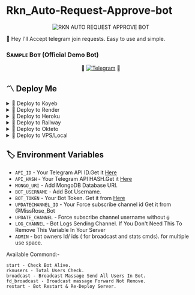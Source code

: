 # Rkn_Auto-Request-Approve-bot

<p align="center">
  <img src="https://graph.org/file/e846f9375e9d4f4975ce4.jpg" alt="RKN AUTO REQUEST APPROVE BOT">
</p>

👾 Hey I'll Accept telegram join requests. Easy to use and simple.

### Sᴀᴍᴩʟᴇ Bᴏᴛ (Official Demo Bot)

<p align="center">
🤖 <a href="http://t.me/Rkn_AutoRequestApprovebot"><img title="Telegram" src="https://img.shields.io/static/v1?label=RKN+AUTO+REQUEST&message=APROVE+BOT&color=blue-green"></a> 🤖
</p>

<h2>〽️ Deploy Me </h2> 


<details><summary>📌 Deploy to Koyeb </summary>
  
[![Deploy to Koyeb](https://www.koyeb.com/static/images/deploy/button.svg)](https://app.koyeb.com/deploy?type=git&repository=github.com/RknDeveloper/Rkn_Auto-Request-Approve-bot&env[BOT_TOKEN]&env[API_ID]&env[API_HASH]&env[ADMIN]&env[MONGO_URI]&env[UPDATE_CHANNEL]=RknDeveloper&env[UPDATECHANNEL_ID]=-1001819787652&env[RKN_PIC]=https://graph.org/file/e846f9375e9d4f4975ce4.jpg&env[LOG_CHANNEL]=-1002120760645&run_command=python%20bot.py&branch=main&name=Rkn_Auto-Request-Approve-bot) 
</details>

<details><summary>📌 Deploy to Render </summary>
  
[![Deploy to Render](https://render.com/images/deploy-to-render-button.svg)](https://render.com/deploy?repo=https://github.com/RknDeveloper/Rkn_Auto-Request-Approve-bot)

</details>
  
<details><summary>📌 Deploy to Heroku </summary>
  
<a href="https://heroku.com/deploy?template=https://github.com/RknDeveloper/Rkn_Auto-Request-Approve-bot"> <img src="https://img.shields.io/badge/Deploy%20To%20Heroku-black?style=for-the-badge&logo=heroku" width="220" height="38.45"></p></a>
</details>

<details><summary>📌 Deploy to Railway </summary>
  
[![Deploy on Railway](https://railway.app/button.svg)](https://railway.app/new/template/w7jSPk)
</details>
  
<details><summary>📌 Deploy to Okteto </summary>
  
[![Deploy on Okteto](https://okteto.com/develop-okteto.svg)](https://cloud.okteto.com/deploy?repository=https://github.com/RknDeveloper/Rkn_Auto-Request-Approve-bot/)
</details>

<details><summary>📌 Deploy to VPS/Local </summary>


  ```ssh
  git clone https://github.com/RknDeveloper/Rkn_Auto-Request-Approve-bot
  pip3 install -r requirements.txt
  # fill config.py vars
  python3 bot.py
  ```

</details>

## 🏷 Environment Variables #
  - `API_ID` - Your Telegram API ID.Get it [Here](my.telegram.org)
  - `API_HASH` - Your Telegram API HASH.Get it [Here](my.telegram.org)
  - `MONGO_URI` - Add MongoDB Database URI.
  - `BOT_USERNAME` - Add Bot Username.
  - `BOT_TOKEN` - Your Bot Token. Get it from [Here](https://t.me/BotFather)
  - `UPDATECHANNEL_ID` - Your Force subscribe channel id Get it from @MissRose_Bot
  - `UPDATE_CHANNEL` - Force subscribe channel username without `@`
  - `LOG_CHANNEL` - Bot Logs Sending Channel. If You Don't Need This To Remove This Variable In Your Server
  - `ADMIN` - bot owners Id/ ids ( for broadcast and stats cmds). for multiple use space.

  Available Commond:-
  ```
start - Check Bot Alive.
rknusers - Total Users Check.
broadcast - Broadcast Massage Send All Users In Bot.
fd_broadcast - Broadcast massage Forward Not Remove.
restart - Bot Restart & Re-Deploy Server.
```
  
  

